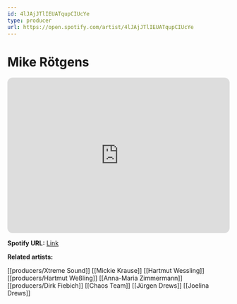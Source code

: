 ```yaml
---
id: 4lJAjJTlIEUATqupCIUcYe
type: producer
url: https://open.spotify.com/artist/4lJAjJTlIEUATqupCIUcYe
---
```

# Mike Rötgens

<iframe style="border-radius:12px" src="https://open.spotify.com/embed/artist/4lJAjJTlIEUATqupCIUcYe" width="100%" height="352" frameBorder="0" allowfullscreen="" allow="autoplay; clipboard-write; encrypted-media; fullscreen; picture-in-picture" loading="lazy"></iframe>

**Spotify URL:** [Link](https://open.spotify.com/artist/4lJAjJTlIEUATqupCIUcYe)

**Related artists:**

[[producers/Xtreme Sound]]
[[Mickie Krause]]
[[Hartmut Wessling]]
[[producers/Hartmut Weßling]]
[[Anna-Maria Zimmermann]]
[[producers/Dirk Fiebich]]
[[Chaos Team]]
[[Jürgen Drews]]
[[Joelina Drews]]
